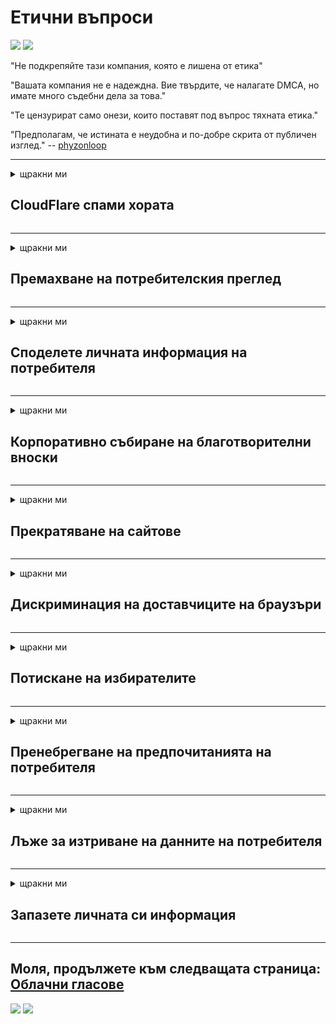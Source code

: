 # Етични въпроси

![](https://codeberg.org/crimeflare/cloudflare-tor/media/branch/master/image/itsreallythatbad.jpg)
![](https://codeberg.org/crimeflare/cloudflare-tor/media/branch/master/image/telegram/c81238387627b4bfd3dcd60f56d41626.jpg)

"Не подкрепяйте тази компания, която е лишена от етика"

"Вашата компания не е надеждна. Вие твърдите, че налагате DMCA, но имате много съдебни дела за това."

"Те цензурират само онези, които поставят под въпрос тяхната етика."

"Предполагам, че истината е неудобна и по-добре скрита от публичен изглед."  -- [phyzonloop](https://twitter.com/phyzonloop)


---


<details>
<summary>щракни ми

## CloudFlare спами хората
</summary>


Cloudflare изпраща спам имейли до потребители, които не са Cloudflare.

- Изпращайте имейли само на абонати, които сте избрали
- Когато потребителят каже „спре“, след това спрете да изпращате имейл

Това е толкова просто. Но Cloudflare не се интересува.
От Cloudflare казаха, че използването на тяхната услуга може да спре всички спамери или нападатели.
Как можем да спрем Cloudflare без да активираме Cloudflare?


| 🖼 | 🖼 |
| --- | --- |
| ![](https://codeberg.org/crimeflare/cloudflare-tor/media/branch/master/image/cfspam01.jpg) | ![](https://codeberg.org/crimeflare/cloudflare-tor/media/branch/master/image/cfspam03.jpg) |
| ![](https://codeberg.org/crimeflare/cloudflare-tor/media/branch/master/image/cfspam02.jpg) | ![](https://codeberg.org/crimeflare/cloudflare-tor/media/branch/master/image/cfspambrittany.jpg)<br>![](https://codeberg.org/crimeflare/cloudflare-tor/media/branch/master/image/cfspamtwtr.jpg) |

</details>

---

<details>
<summary>щракни ми

## Премахване на потребителския преглед
</summary>


Отрицателни отзиви от облачната цензура.
Ако публикувате анти-Cloudflare текст в Twitter, имате шанс да получите отговор от служителя на Cloudflare със съобщение „Не, не е“.
Ако публикувате отрицателен отзив в който и да е сайт за преглед, те ще се опитат да го цензурират.


| 🖼 | 🖼 |
| --- | --- |
| ![](https://codeberg.org/crimeflare/cloudflare-tor/media/branch/master/image/cfcenrev_01.jpg)<br>![](https://codeberg.org/crimeflare/cloudflare-tor/media/branch/master/image/cfcenrev_02.jpg) | ![](https://codeberg.org/crimeflare/cloudflare-tor/media/branch/master/image/cfcenrev_03.jpg) |

</details>

---

<details>
<summary>щракни ми

## Споделете личната информация на потребителя
</summary>


Cloudflare има масивен проблем с тормоза.
Cloudflare споделя лична информация на тези, които се оплакват от хоствани сайтове.
Понякога те молят да предоставиш истинската си лична карта.
Ако не искате да ви тормозят, нападат, убият или убият, по-добре стойте далеч от уеб сайтовете в облака.


| 🖼 | 🖼 |
| --- | --- |
| ![](https://codeberg.org/crimeflare/cloudflare-tor/media/branch/master/image/cfdox_what.jpg) | ![](https://codeberg.org/crimeflare/cloudflare-tor/media/branch/master/image/cfdox_swat.jpg) |
| ![](https://codeberg.org/crimeflare/cloudflare-tor/media/branch/master/image/cfdox_kill.jpg) | ![](https://codeberg.org/crimeflare/cloudflare-tor/media/branch/master/image/cfdox_threat.jpg) |
| ![](https://codeberg.org/crimeflare/cloudflare-tor/media/branch/master/image/cfdox_dox.jpg) | ![](https://codeberg.org/crimeflare/cloudflare-tor/media/branch/master/image/cfdox_ex1.jpg)<br>![](https://codeberg.org/crimeflare/cloudflare-tor/media/branch/master/image/cfdox_ex2.jpg) |

</details>

---

<details>
<summary>щракни ми

## Корпоративно събиране на благотворителни вноски
</summary>


CloudFlare иска благотворителни вноски.
Доста ужасно е, че американска корпорация би поискала благотворителност наред с нестопанските организации, които имат добри каузи.
Ако обичате да блокирате хора или да губите време на други хора, може да искате да поръчате няколко пици за служители на Cloudflare.


![](https://codeberg.org/crimeflare/cloudflare-tor/media/branch/master/image/cfdonate.jpg)

</details>

---

<details>
<summary>щракни ми

## Прекратяване на сайтове
</summary>


Какво ще направите, ако сайтът ви изпадне внезапно?
Има съобщения, че Cloudflare изтрива конфигурацията на потребителя или спира услугата без никакво предупреждение, безшумно.
Предлагаме ви да намерите по-добър доставчик.

![](https://codeberg.org/crimeflare/cloudflare-tor/media/branch/master/image/cftmnt.jpg)

</details>

---

<details>
<summary>щракни ми

## Дискриминация на доставчиците на браузъри
</summary>


CloudFlare предоставя преференциално третиране на онези, които използват Firefox, като същевременно дава враждебно отношение към потребителите, които не са Tor-Browser над Tor.
Потребителите на Tor, които с право отказват да изпълняват не-свободен javascript, също получават враждебно отношение.
Това неравенство на достъпа представлява злоупотреба с мрежова неутралност и злоупотреба с власт.

![](https://codeberg.org/crimeflare/cloudflare-tor/media/branch/master/image/browdifftbcx.gif)

- Вляво: Браузър Tor, Вдясно: Chrome. Същият IP адрес.

![](https://codeberg.org/crimeflare/cloudflare-tor/media/branch/master/image/browserdiff.jpg)

- Отляво: Tor Browser Javascript деактивиран, бисквитката е активирана
- Вдясно: Chrome Javascript активиран, „бисквитката“ е деактивирана

![](https://codeberg.org/crimeflare/cloudflare-tor/media/branch/master/image/cfsiryoublocked.jpg)

- QuteBrowser (малък браузър) без Tor (Clearnet IP)

| ***Браузър*** | ***Лечение на достъп*** |
| --- | --- |
| Tor Browser (Javascript активиран) | достъпът е разрешен |
| Firefox (Javascript активиран) | достъпът е влошен |
| Chromium (Javascript активиран) | достъпът е влошен |
| Chromium or Firefox (Javascript е деактивиран) | отказан достъп |
| Chromium or Firefox („Бисквитката“ е деактивирана) | отказан достъп |
| QuteBrowser | отказан достъп |
| lynx | отказан достъп |
| w3m | отказан достъп |
| wget | отказан достъп |


Защо да не използвате бутона Audio за решаване на лесно предизвикателство?

Да, има звуков бутон, но той не работи винаги над Tor.
Ще получите това съобщение, когато щракнете върху него:

```
Опитайте отново по-късно
Вашият компютър или мрежа може да изпраща автоматизирани заявки.
За да защитим нашите потребители, не можем да обработим вашата заявка в момента.
За повече подробности посетете нашата страница за помощ
```

</details>

---

<details>
<summary>щракни ми

## Потискане на избирателите
</summary>


Гласоподавателите в американските щати се регистрират, за да гласуват в крайна сметка чрез уебсайта на държавния секретар в държавата на тяхното местожителство.
Службите за държавен секретар, контролирани от републиканците, участват в потискането на избирателите, като посещават уебсайта на държавния секретар чрез Cloudflare.
Враждебното отношение на Cloudflare към потребителите на Tor, неговата позиция на MITM като централизирана глобална точка за наблюдение и вредната му роля като цяло прави бъдещите избиратели неохотни да се регистрират.
По-специално либералите са склонни да обхващат поверителността.
Формулярите за регистрация на избиратели събират чувствителна информация за политическия наклон на избирателя, личния физически адрес, номера на социалното осигуряване и датата на раждане.
Повечето щати правят подмножество от тази информация публично достъпна, но Cloudflare вижда цялата тази информация, когато някой се регистрира, за да гласува.

Обърнете внимание, че регистрацията на хартия не заобикаля Cloudflare, защото служителите на държавния секретар за въвеждане на данни вероятно ще използват уебсайта на Cloudflare за въвеждане на данни.

| 🖼 | 🖼 |
| --- | --- |
| ![](https://codeberg.org/crimeflare/cloudflare-tor/media/branch/master/image/cfvotm_01.jpg) | ![](https://codeberg.org/crimeflare/cloudflare-tor/media/branch/master/image/cfvotm_02.jpg) |

- Change.org е известен уебсайт за събиране на гласове и предприемане на действия.
“хората навсякъде започват кампании, мобилизират поддръжници и работят с лицата, вземащи решения, за да постигнат решения.”
За съжаление, много хора изобщо не могат да видят change.org поради агресивния филтър на Cloudflare.
Те са блокирани да подпишат петицията, като по този начин ги изключват от демократичен процес.
Използването на друга платформа, която не е облачна, като OpenPetition, помага за отстраняване на проблема.

| 🖼 | 🖼 |
| --- | --- |
| ![](https://codeberg.org/crimeflare/cloudflare-tor/media/branch/master/image/changeorgasn.jpg) | ![](https://codeberg.org/crimeflare/cloudflare-tor/media/branch/master/image/changeorgtor.jpg) |

- „Атинският проект“ на Cloudflare предлага безплатна защита на ниво предприятие на държавни и местни уебсайтове за избори.
Те заявиха, че "техните избиратели имат достъп до информация за изборите и регистрация на избиратели", но това е лъжа, тъй като много хора изобщо не могат да разглеждат сайта.

</details>

---

<details>
<summary>щракни ми

## Пренебрегване на предпочитанията на потребителя
</summary>


Ако се откажете от нещо, очаквате да не получите имейл за това.
Cloudflare игнорира предпочитанията на потребителя и споделя данни с корпорации на трети страни без съгласието на клиента.
Ако използвате безплатния им план, те понякога изпращат имейл до вас с молба да закупите месечен абонамент.

![](https://codeberg.org/crimeflare/cloudflare-tor/media/branch/master/image/cfviopl_tp.jpg)

</details>

---

<details>
<summary>щракни ми

## Лъже за изтриване на данните на потребителя
</summary>


Според блога на бившия клиент на Cloudflare, Cloudflare лъже за изтриване на акаунти.
В наши дни много компании съхраняват вашите данни, след като сте затворили или премахнете профила си.
Повечето добри компании споменават за това в своята политика за поверителност.
Cloudflare? Не.

```
2019-08-05 CloudFlare ми изпрати потвърждение, че са премахнали акаунта ми.
2019-10-02 Получих имейл от CloudFlare „защото съм клиент“
```

Cloudflare не знаеше за думата „премахване“.
Ако наистина е премахнат, защо този бивш клиент получи имейл?
Той също спомена, че политиката за поверителност на Cloudflare не споменава за това.

```
Новата им политика за поверителност не споменава за запазване на данни в продължение на една година.
```

![](https://codeberg.org/crimeflare/cloudflare-tor/media/branch/master/image/cfviopl_notdel.jpg)

Как можете да се доверите на Cloudflare, ако тяхната политика за поверителност е LIE?

</details>

---

<details>
<summary>щракни ми

## Запазете личната си информация
</summary>


Изтриването на Cloudflare акаунта е трудно.

```
Изпратете билет за поддръжка, като използвате категорията „Профил“,
и да поискате изтриване на акаунта в тялото на съобщението.
Трябва да нямате домейни или кредитни карти, свързани с вашия акаунт, преди да поискате изтриване.
```

Ще получите този имейл за потвърждение.

![](https://codeberg.org/crimeflare/cloudflare-tor/media/branch/master/image/cf_deleteandkeep.jpg)

„Ние започнахме да обработваме вашата заявка за изтриване“, но „Ще продължим да съхраняваме вашата лична информация“.

Можете ли да се „доверите“ на това?

</details>

---

## Моля, продължете към следващата страница:   [Облачни гласове](../PEOPLE.md)

![](https://codeberg.org/crimeflare/cloudflare-tor/media/branch/master/image/freemoldybread.jpg)
![](https://codeberg.org/crimeflare/cloudflare-tor/media/branch/master/image/cfisnotanoption.jpg)

